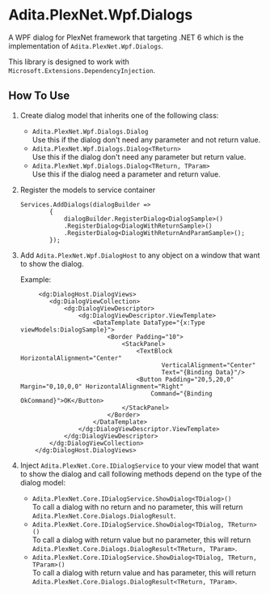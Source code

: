 # Adita.PlexNet.Wpf.Dialogs

A WPF dialog for PlexNet framework that targeting .NET 6 which is the implementation of `Adita.PlexNet.Wpf.Dialogs`.

This library is designed to work with `Microsoft.Extensions.DependencyInjection`.

## How To Use

1. Create dialog model that inherits one of the following class:

	- `Adita.PlexNet.Wpf.Dialogs.Dialog`
		<br>Use this if the dialog don't need any parameter and not return value.
	- `Adita.PlexNet.Wpf.Dialogs.Dialog<TReturn>`
		<br>Use this if the dialog don't need any parameter but return value.
	- `Adita.PlexNet.Wpf.Dialogs.Dialog<TReturn, TParam>`
		<br>Use this if the dialog need a parameter and return value.

2. Register the models to service container

    ```
    Services.AddDialogs(dialogBuilder =>
            {
                dialogBuilder.RegisterDialog<DialogSample>()
                .RegisterDialog<DialogWithReturnSample>()
                .RegisterDialog<DialogWithReturnAndParamSample>();
            });
    ```

3. Add `Adita.PlexNet.Wpf.DialogHost` to any object on a window that want to show the dialog.

    Example:

	```
	     <dg:DialogHost.DialogViews>
            <dg:DialogViewCollection>
                <dg:DialogViewDescriptor>
                    <dg:DialogViewDescriptor.ViewTemplate>
                        <DataTemplate DataType="{x:Type viewModels:DialogSample}">
                            <Border Padding="10">
                                <StackPanel>
                                    <TextBlock HorizontalAlignment="Center"
                                           VerticalAlignment="Center"
                                           Text="{Binding Data}"/>
                                    <Button Padding="20,5,20,0" Margin="0,10,0,0" HorizontalAlignment="Right"
                                        Command="{Binding OkCommand}">OK</Button>
                                </StackPanel>
                            </Border>
                        </DataTemplate>
                    </dg:DialogViewDescriptor.ViewTemplate>
                </dg:DialogViewDescriptor>
            </dg:DialogViewCollection>
        </dg:DialogHost.DialogViews>
	```

4. Inject `Adita.PlexNet.Core.IDialogService` to your view model that want to show the dialog
    and call following methods depend on the type of the dialog model:

	- `Adita.PlexNet.Core.IDialogService.ShowDialog<TDialog>()`
		<br>To call a dialog with no return and no parameter, this will return `Adita.PlexNet.Core.Dialogs.DialogResult`.
	- `Adita.PlexNet.Core.IDialogService.ShowDialog<TDialog, TReturn>()`
		<br>To call a dialog with return value but no parameter, this will return `Adita.PlexNet.Core.Dialogs.DialogResult<TReturn, TParam>`.
	- `Adita.PlexNet.Core.IDialogService.ShowDialog<TDialog, TReturn, TParam>()`
		<br>To call a dialog with return value and has parameter, this will return `Adita.PlexNet.Core.Dialogs.DialogResult<TReturn, TParam>`.